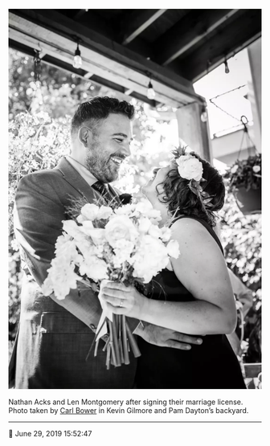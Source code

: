 ![Nathan Acks and Len Montgomery after signing their marriage license](assets/fc21ae012de361cdd9dd9488a083b0a1.webp)

Nathan Acks and Len Montgomery after signing their marriage license. Photo taken by [Carl Bower](http://carlbowerphotos.com/) in Kevin Gilmore and Pam Dayton’s backyard.

- - - -

<span aria-hidden="true">📅</span> June 29, 2019 15:52:47

